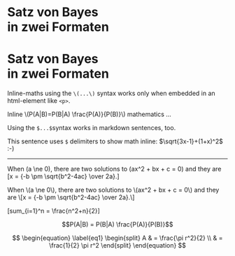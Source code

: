 <h1>Satz von Bayes<br>in zwei Formaten</h1>

# Satz von Bayes<br>in zwei Formaten


Inline-maths using the `\(...\)` syntax works only when embedded in an html-element like `<p>`.

<p>Inline \(P(A|B)=P(B|A) \frac{P(A)}{P(B)}\) mathematics ...</p>

Using the `$...$`syntax works in markdown sentences, too.

This sentence uses `$` delimiters to show math inline:  $\sqrt{3x-1}+(1+x)^2$ :-)

---


When \(a \ne 0\), there are two solutions to \(ax^2 + bx + c = 0\) and they are
\[x = {-b \pm \sqrt{b^2-4ac} \over 2a}.\]

<p>
When \(a \ne 0\), there are two solutions to \(ax^2 + bx + c = 0\) and they are
\[x = {-b \pm \sqrt{b^2-4ac} \over 2a}.\]
</p>

\[sum_{i=1}^n = \frac{n^2+n}{2}\]

$$P(A|B) = P(B|A) \frac{P(A)}{P(B)}$$


$$
\begin{equation} \label{eq1}
\begin{split}
A & = \frac{\pi r^2}{2} \\
 & = \frac{1}{2} \pi r^2
\end{split}
\end{equation}
$$
